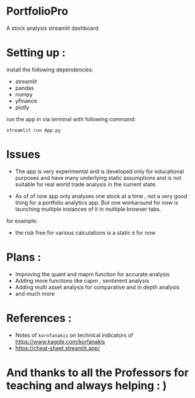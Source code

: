 # PortfolioPro
 A stock analysis streamlit dashboard

# Setting up : 

install the following dependencies:

- streamlit
- pandas
- numpy
- yfinance 
- plotly

run the app in via terminal with following command: 

`streamlit run App.py`

# Issues 

- The app is very experimental and is developed only for educational purposes and have many underlying static assumptions and is not suitable for real world trade analysis in the current state. 

- As of of now app only analyses one stock at a time , not a very good thing for a portfolio analytics app. But one workaround for now is launching multiple instances of it in multiple browser tabs.

for example: 

- the risk free for various calculations is a static `0` for now

# Plans :

- Improving the quant and mapm function for accurate analysis 
- Adding more functions like capm , sentiment analysis 
- Adding multi asset analysis for comparative and in depth analysis 
- and much more

# References : 

- Notes of `kornfanakis` on technical indicators of https://www.kaggle.com/korfanakis
- https://cheat-sheet.streamlit.app/

# And thanks to all the Professors for teaching and always helping : )




